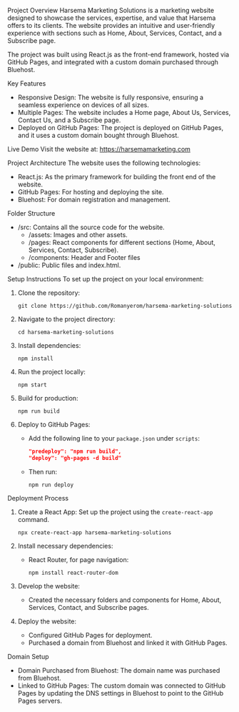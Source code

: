 Project Overview
Harsema Marketing Solutions is a marketing website designed to showcase the services, expertise, and value that Harsema offers to its clients. The website provides an intuitive and user-friendly experience with sections such as Home, About, Services, Contact, and a Subscribe page.

The project was built using React.js as the front-end framework, hosted via GitHub Pages, and integrated with a custom domain purchased through Bluehost.

Key Features
- Responsive Design: The website is fully responsive, ensuring a seamless experience on devices of all sizes.
- Multiple Pages: The website includes a Home page, About Us, Services, Contact Us, and a Subscribe page.
- Deployed on GitHub Pages: The project is deployed on GitHub Pages, and it uses a custom domain bought through Bluehost.

Live Demo
Visit the website at: https://harsemamarketing.com

Project Architecture
The website uses the following technologies:
- React.js: As the primary framework for building the front end of the website.
- GitHub Pages: For hosting and deploying the site.
- Bluehost: For domain registration and management.

Folder Structure
- /src: Contains all the source code for the website.
  - /assets: Images and other assets.
  - /pages: React components for different sections (Home, About, Services, Contact, Subscribe).
  - /components: Header and Footer files
- /public: Public files and index.html.

Setup Instructions
To set up the project on your local environment:

1. Clone the repository:
   ```
   git clone https://github.com/Romanyerom/harsema-marketing-solutions
   ```
   
2. Navigate to the project directory:
   ```
   cd harsema-marketing-solutions
   ```
   
3. Install dependencies:
   ```
   npm install
   ```
   
4. Run the project locally:
   ```
   npm start
   ```

5. Build for production:
   ```
   npm run build
   ```

6. Deploy to GitHub Pages:
   - Add the following line to your `package.json` under `scripts`:
     ```json
     "predeploy": "npm run build",
     "deploy": "gh-pages -d build"
     ```
   - Then run:
     ```
     npm run deploy
     ```

Deployment Process
1. Create a React App: Set up the project using the `create-react-app` command.
   ```
   npx create-react-app harsema-marketing-solutions
   ```

2. Install necessary dependencies:
   - React Router, for page navigation:
     ```
     npm install react-router-dom
     ```

3. Develop the website:
   - Created the necessary folders and components for Home, About, Services, Contact, and Subscribe pages.

4. Deploy the website:
   - Configured GitHub Pages for deployment.
   - Purchased a domain from Bluehost and linked it with GitHub Pages.

Domain Setup
- Domain Purchased from Bluehost: The domain name was purchased from Bluehost.
- Linked to GitHub Pages: The custom domain was connected to GitHub Pages by updating the DNS settings in Bluehost to point to the GitHub Pages servers.
